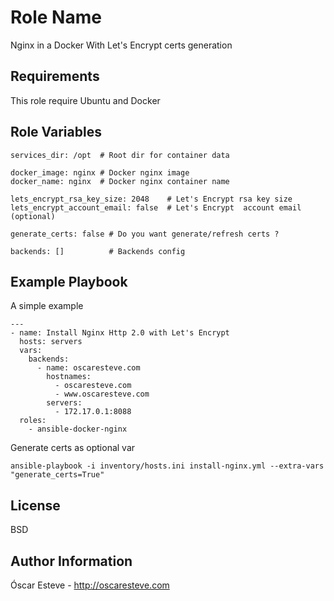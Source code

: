 Role Name
=========

Nginx in a Docker With Let's Encrypt certs generation

Requirements
------------

This role require Ubuntu and Docker

Role Variables
--------------

    services_dir: /opt  # Root dir for container data
    
    docker_image: nginx # Docker nginx image
    docker_name: nginx  # Docker nginx container name
    
    lets_encrypt_rsa_key_size: 2048    # Let's Encrypt rsa key size
    lets_encrypt_account_email: false  # Let's Encrypt  account email (optional)
    
    generate_certs: false # Do you want generate/refresh certs ?
    
    backends: []          # Backends config



Example Playbook
----------------

A simple example

    ---
    - name: Install Nginx Http 2.0 with Let's Encrypt
      hosts: servers
      vars:
        backends:
          - name: oscaresteve.com
            hostnames:
              - oscaresteve.com
              - www.oscaresteve.com
            servers:
              - 172.17.0.1:8088
      roles:
        - ansible-docker-nginx

Generate certs as optional var

    ansible-playbook -i inventory/hosts.ini install-nginx.yml --extra-vars "generate_certs=True"

License
-------

BSD

Author Information
------------------

Óscar Esteve - http://oscaresteve.com

